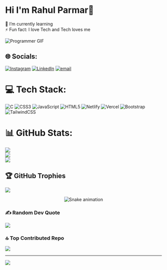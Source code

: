 # Hi I'm Rahul Parmar👋

<div class="flex flex-col md:flex-row items-center justify-between gap-6 p-4">
  <!-- Left Text -->
  <div class="text-center md:text-left md:w-1/2">
    <p class="text-lg font-medium">
      🌱 I’m currently learning <br>
      ⚡ Fun fact: I love Tech and Tech loves me
    </p>
  </div>

  <!-- Right Image -->
  <div class="md:w-1/2 flex justify-center">
    <img class="w-30 h-30" src="https://camo.githubusercontent.com/87af9a9fec730c94fc8b08eb21fa5ef6ab7831a67ba17bf8cc76696f6e4be1ef/68747470733a2f2f63646e2e6472696262626c652e636f6d2f75736572732f313138373833362f73637265656e73686f74732f363533393432392f70726f6772616d65722e676966" alt="Programmer GIF">
  </div>
</div>


## 🌐 Socials:
[![Instagram](https://img.shields.io/badge/Instagram-%23E4405F.svg?logo=Instagram&logoColor=white)](https://instagram.com/im._.rahul0912) [![LinkedIn](https://img.shields.io/badge/LinkedIn-%230077B5.svg?logo=linkedin&logoColor=white)](https://linkedin.com/in/rahul-parmar-24780b312) [![email](https://img.shields.io/badge/Email-D14836?logo=gmail&logoColor=white)](mailto:rahulparmar0u@gmail.com) 

# 💻 Tech Stack:
![C](https://img.shields.io/badge/c-%2300599C.svg?style=for-the-badge&logo=c&logoColor=white) ![CSS3](https://img.shields.io/badge/css3-%231572B6.svg?style=for-the-badge&logo=css3&logoColor=white) ![JavaScript](https://img.shields.io/badge/javascript-%23323330.svg?style=for-the-badge&logo=javascript&logoColor=%23F7DF1E) ![HTML5](https://img.shields.io/badge/html5-%23E34F26.svg?style=for-the-badge&logo=html5&logoColor=white) ![Netlify](https://img.shields.io/badge/netlify-%23000000.svg?style=for-the-badge&logo=netlify&logoColor=#00C7B7) ![Vercel](https://img.shields.io/badge/vercel-%23000000.svg?style=for-the-badge&logo=vercel&logoColor=white) ![Bootstrap](https://img.shields.io/badge/bootstrap-%238511FA.svg?style=for-the-badge&logo=bootstrap&logoColor=white) ![TailwindCSS](https://img.shields.io/badge/tailwindcss-%2338B2AC.svg?style=for-the-badge&logo=tailwind-css&logoColor=white)

# 📊 GitHub Stats:
![](https://github-readme-stats.vercel.app/api?username=rahulparmar09&theme=dark&hide_border=false&include_all_commits=true&count_private=false)<br/>
![](https://nirzak-streak-stats.vercel.app/?user=rahulparmar09&theme=dark&hide_border=false)<br/>
![](https://github-readme-stats.vercel.app/api/top-langs/?username=rahulparmar09&theme=dark&hide_border=false&include_all_commits=true&count_private=false&layout=compact)

## 🏆 GitHub Trophies
![](https://github-profile-trophy.vercel.app/?username=rahulparmar09&theme=radical&no-frame=false&no-bg=true&margin-w=4)


<!-- Snake Game Repo View -->

<div align="center">
  <img src="https://profile-readme-generator.com/assets/snake.svg" alt="Snake animation" />
</div>

### ✍️ Random Dev Quote
![](https://quotes-github-readme.vercel.app/api?type=horizontal&theme=radical)

### 🔝 Top Contributed Repo
![](https://github-contributor-stats.vercel.app/api?username=rahulparmar09&limit=5&theme=dark&combine_all_yearly_contributions=true)

---
[![](https://visitcount.itsvg.in/api?id=rahulparmar09&icon=0&color=0)](https://visitcount.itsvg.in)

<!-- Proudly created with GPRM ( https://gprm.itsvg.in ) -->
